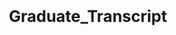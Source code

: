 ---
layout: archive
title: "Graduate_Transcript"
permalink: /graduate_transcript
author_profile: true
redirect_to: "/files/Graduate_Transcript.pdf"
---